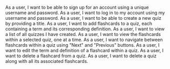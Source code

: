 As a user, I want to be able to sign up for an account using a unique username and password.
As a user, I want to log in to my account using my username and password.
As a user, I want to be able to create a new quiz by providing a title.
As a user, I want to add flashcards to a quiz, each containing a term and its corresponding definition.
As a user, I want to view a list of all quizzes I have created.
As a user, I want to view the flashcards within a selected quiz, one at a time.
As a user, I want to navigate between flashcards within a quiz using "Next" and "Previous" buttons.
As a user, I want to edit the term and definition of a flashcard within a quiz.
As a user, I want to delete a flashcard from a quiz.
As a user, I want to delete a quiz along with all its associated flashcards.